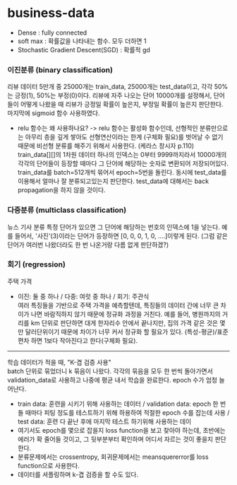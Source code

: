 # business-data
* Dense : fully connected
* soft max : 확률값을 나타내는 함수. 모두 더하면 1
* Stochastic Gradient Descent(SGD) : 확률적 gd
### 이진분류 (binary classification)
리뷰 데이터 5만개 중 25000개는 train_data, 25000개는 test_data이고, 각각 50%는 긍정(1), 50%는 부정(0)이다. 리뷰에 자주 나오는 단어 10000개를 설정해서, 단어들이 어떻게 나왔을 때 리뷰가 긍정일 확률이 높은지, 부정일 확률이 높은지 판단한다. 마지막에 sigmoid 함수 사용하였다.
* relu 함수는 왜 사용하나요? -> relu 함수는 활성화 함수인데, 선형적인 분류만으로는 아무리 층을 깊게 쌓아도 선형연산이라는 한계 (구체화 필요)를 벗어날 수 없기 때문에 비선형 분류를 해주기 위해서 사용한다. (케라스 창시자 p.110)<br>
train_data[][]의 1차원 데이터 하나의 인덱스는 0부터 9999까지라서 10000개의 각각의 단어들이 등장할 때마다 그 단어에 해당하는 숫자로 변환되어 저장되어있다. train_data를 batch=512개씩 묶어서 epoch=5번을 돌린다. 동시에 test_data를 이용해서 얼마나 잘 분류되고있는지 판단한다. test_data에 대해서는 back propagation을 하지 않을 것이다.
### 다중분류 (multiclass classification)
뉴스 기사 분류
특정 단어가 있으면 그 단어에 해당하는 번호의 인덱스에 1을 넣는다. 예를 들어서, '사진'(3)이라는 단어가 등장하면 [0, 0, 0, 1, 0, ....]이렇게 된다. (그럼 같은 단어가 여러번 나왔더라도 한 번 나온거랑 다름 없게 판단하겠?)
### 회기 (regression)
주택 가격
* 이진: 둘 중 하나 / 다중: 여럿 중 하나 / 회기: 주관식<br>
여러 특징들을 기반으로 주택 가격을 예측할텐데, 특징들의 데이터 간에 너무 큰 차이가 나면 바람직하지 않기 때문에 정규화 과정을 거친다. 예를 들어, 병원까지의 거리를 km 단위로 판단하면 대게 한자리수 안에서 끝나지만, 집의 가격 같은 것은 몇 만 달러단위이기 때문에 차이가 너무 커서 정규화 할 필요가 있다. (특성-평균)/표준편차 하면 1보다 작아진다고 한다(구체화 필요).
***
학습 데이터가 적을 때, "K-겹 검증 사용"<br>
batch 단위로 묶었더니 k 묶음이 나왔다. 각각의 묶음을 모두 한 번씩 돌아가면서 validation_data로 사용하고 나중에 평균 내서 학습을 완료한다. epoch 수가 엄청 늘어난다.
* train data: 훈련을 시키기 위해 사용하는 데이터 / validation data: epoch 한 번 돌 때마다 피팅 정도를 테스트하기 위해 하용하여 적절한 epoch 수를 잡는데 사용 /  test data: 훈련 다 끝난 후에 마지막 테스트 하기위해 사용하는 데이
* 여기서도 epoch를 몇으로 잡을지 loss function을 보고 찾아야 하는데, 초반에는 에러가 확 줄어들 것이고, 그 뒷부분부터 확인하며 어디서 자르는 것이 좋을지 판단한다.<br>
* 분류문제에서는 crossentropy, 회귀문제에서는 meansquererror를 loss function으로 사용한다.
* 데이터를 셔플링하며 k-겹 검증을 할 수도 있다.
